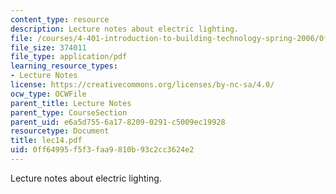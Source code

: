 ```yaml
---
content_type: resource
description: Lecture notes about electric lighting.
file: /courses/4-401-introduction-to-building-technology-spring-2006/0ff64995f5f3faa9810b93c2cc3624e2_lec14.pdf
file_size: 374011
file_type: application/pdf
learning_resource_types:
- Lecture Notes
license: https://creativecommons.org/licenses/by-nc-sa/4.0/
ocw_type: OCWFile
parent_title: Lecture Notes
parent_type: CourseSection
parent_uid: e6a5d755-6a17-8209-0291-c5009ec19928
resourcetype: Document
title: lec14.pdf
uid: 0ff64995-f5f3-faa9-810b-93c2cc3624e2
---
```

Lecture notes about electric lighting.